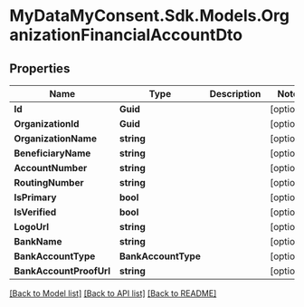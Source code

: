 # MyDataMyConsent.Sdk.Models.OrganizationFinancialAccountDto

## Properties

Name | Type | Description | Notes
------------ | ------------- | ------------- | -------------
**Id** | **Guid** |  | [optional] 
**OrganizationId** | **Guid** |  | [optional] 
**OrganizationName** | **string** |  | [optional] 
**BeneficiaryName** | **string** |  | [optional] 
**AccountNumber** | **string** |  | [optional] 
**RoutingNumber** | **string** |  | [optional] 
**IsPrimary** | **bool** |  | [optional] 
**IsVerified** | **bool** |  | [optional] 
**LogoUrl** | **string** |  | [optional] 
**BankName** | **string** |  | [optional] 
**BankAccountType** | **BankAccountType** |  | [optional] 
**BankAccountProofUrl** | **string** |  | [optional] 

[[Back to Model list]](../README.md#documentation-for-models) [[Back to API list]](../README.md#documentation-for-api-endpoints) [[Back to README]](../README.md)

